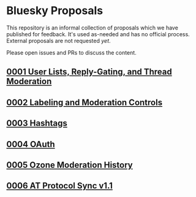 # Bluesky Proposals

This repository is an informal collection of proposals which we have published for feedback. It's used as-needed and has no official process. External proposals are not requested *yet*.

Please open issues and PRs to discuss the content.

## [0001 User Lists, Reply-Gating, and Thread Moderation](./0001-user-lists-replygating-and-thread-moderation)

## [0002 Labeling and Moderation Controls](./0002-labeling-and-moderation-controls)

## [0003 Hashtags](./0003-hashtags/)

## [0004 OAuth](./0004-oauth/)

## [0005 Ozone Moderation History](./0005-mod-history/)

## [0006 AT Protocol Sync v1.1](./0006-sync-iteration/)
